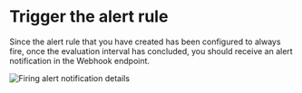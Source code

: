 # Trigger the alert rule

Since the alert rule that you have created has been configured to always fire, once the evaluation interval has concluded, you should receive an alert notification in the Webhook endpoint.

![Firing alert notification details](https://grafana.com/media/docs/alerting/alerting-webhook-firing-alert.png)
